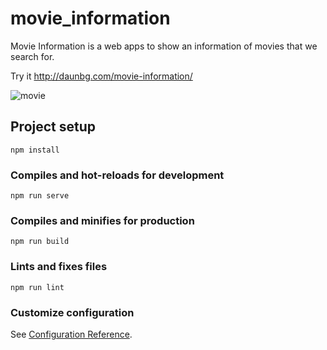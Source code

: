# movie_information

Movie Information is a web apps to show an information of movies that we search for.

Try it http://daunbg.com/movie-information/

![movie](https://user-images.githubusercontent.com/26354086/71569319-d44c8380-2b00-11ea-8a51-07ff257db940.png)


## Project setup
```
npm install
```

### Compiles and hot-reloads for development
```
npm run serve
```

### Compiles and minifies for production
```
npm run build
```

### Lints and fixes files
```
npm run lint
```

### Customize configuration
See [Configuration Reference](https://cli.vuejs.org/config/).
